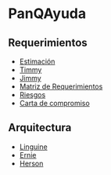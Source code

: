 # PanQAyuda

## Requerimientos
* [Estimación]()
* [Timmy]()
* [Jimmy]()
* [Matriz de Requerimientos]()
* [Riesgos]()
* [Carta de compromiso]()

## Arquitectura
* [Linguine]()
* [Ernie]()
* [Herson]()
